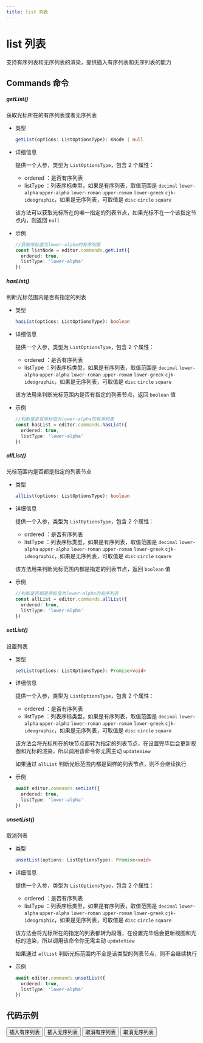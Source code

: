 ```yaml
---
title: list 列表
---
```


# list 列表

支持有序列表和无序列表的渲染，提供插入有序列表和无序列表的能力

## Commands 命令

##### getList()

获取光标所在的有序列表或者无序列表

- 类型

  ```ts
  getList(options: ListOptionsType): KNode | null
  ```

- 详细信息

  提供一个入参，类型为 `ListOptionsType`，包含 2 个属性：

  - ordered <Badge type="danger" text="boolean" />：是否有序列表
  - listType <Badge type="danger" text="OrderedListType | UnorderListType" />：列表序标类型，如果是有序列表，取值范围是 `decimal` `lower-alpha` `upper-alpha` `lower-roman` `upper-roman` `lower-greek` `cjk-ideographic`，如果是无序列表，可取值是 `disc` `circle` `square`

  该方法可以获取光标所在的唯一指定的列表节点，如果光标不在一个该指定节点内，则返回 `null`

- 示例

  ```ts
  //获取序标值为lower-alpha的有序列表
  const listNode = editor.commands.getList({
    ordered: true,
    listType: 'lower-alpha'
  })
  ```

##### hasList()

判断光标范围内是否有指定的列表

- 类型

  ```ts
  hasList(options: ListOptionsType): boolean
  ```

- 详细信息

  提供一个入参，类型为 `ListOptionsType`，包含 2 个属性：

  - ordered <Badge type="danger" text="boolean" />：是否有序列表
  - listType <Badge type="danger" text="OrderedListType | UnorderListType" />：列表序标类型，如果是有序列表，取值范围是 `decimal` `lower-alpha` `upper-alpha` `lower-roman` `upper-roman` `lower-greek` `cjk-ideographic`，如果是无序列表，可取值是 `disc` `circle` `square`

  该方法用来判断光标范围内是否有指定的列表节点，返回 `boolean` 值

- 示例

  ```ts
  //判断是否有序标值为lower-alpha的有序列表
  const hasList = editor.commands.hasList({
    ordered: true,
    listType: 'lower-alpha'
  })
  ```

##### allList()

光标范围内是否都是指定的列表节点

- 类型

  ```ts
  allList(options: ListOptionsType): boolean
  ```

- 详细信息

  提供一个入参，类型为 `ListOptionsType`，包含 2 个属性：

  - ordered <Badge type="danger" text="boolean" />：是否有序列表
  - listType <Badge type="danger" text="OrderedListType | UnorderListType" />：列表序标类型，如果是有序列表，取值范围是 `decimal` `lower-alpha` `upper-alpha` `lower-roman` `upper-roman` `lower-greek` `cjk-ideographic`，如果是无序列表，可取值是 `disc` `circle` `square`

  该方法用来判断光标范围内都是指定的列表节点，返回 `boolean` 值

- 示例

  ```ts
  //判断是否都是序标值为lower-alpha的有序列表
  const allList = editor.commands.allList({
    ordered: true,
    listType: 'lower-alpha'
  })
  ```

##### setList()

设置列表

- 类型

  ```ts
  setList(options: ListOptionsType): Promise<void>
  ```

- 详细信息

  提供一个入参，类型为 `ListOptionsType`，包含 2 个属性：

  - ordered <Badge type="danger" text="boolean" />：是否有序列表
  - listType <Badge type="danger" text="OrderedListType | UnorderListType" />：列表序标类型，如果是有序列表，取值范围是 `decimal` `lower-alpha` `upper-alpha` `lower-roman` `upper-roman` `lower-greek` `cjk-ideographic`，如果是无序列表，可取值是 `disc` `circle` `square`

  该方法会将光标所在的块节点都转为指定的列表节点，在设置完毕后会更新视图和光标的渲染，所以调用该命令你无需主动 `updateView`

  如果通过 `allList` 判断光标范围内都是同样的列表节点，则不会继续执行

- 示例

  ```ts
  await editor.commands.setList({
    ordered: true,
    listType: 'lower-alpha'
  })
  ```

##### unsetList()

取消列表

- 类型

  ```ts
  unsetList(options: ListOptionsType): Promise<void>
  ```

- 详细信息

  提供一个入参，类型为 `ListOptionsType`，包含 2 个属性：

  - ordered <Badge type="danger" text="boolean" />：是否有序列表
  - listType <Badge type="danger" text="OrderedListType | UnorderListType" />：列表序标类型，如果是有序列表，取值范围是 `decimal` `lower-alpha` `upper-alpha` `lower-roman` `upper-roman` `lower-greek` `cjk-ideographic`，如果是无序列表，可取值是 `disc` `circle` `square`

  该方法会将光标所在的指定的列表都转为段落，在设置完毕后会更新视图和光标的渲染，所以调用该命令你无需主动 `updateView`

  如果通过 `allList` 判断光标范围内不全是该类型的列表节点，则不会继续执行

- 示例

  ```ts
  await editor.commands.unsetList({
    ordered: true,
    listType: 'lower-alpha'
  })
  ```

## 代码示例

<div style="margin:0 0 10px 0">
  <button class="demo-button" @click="editor?.commands.setList({ ordered: true })">插入有序列表</button>
  <button class="demo-button" @click="editor?.commands.setList({ ordered: false })">插入无序列表</button>
  <button class="demo-button" @click="editor?.commands.unsetList({ ordered: true })">取消有序列表</button>
  <button class="demo-button" @click="editor?.commands.unsetList({ ordered: false })">取消无序列表</button>
</div>
<div ref="editorRef" style="width:100%;height:200px;"></div>

<script lang="ts" setup>
  import { useData } from 'vitepress'
  import { onMounted, watch, ref, onBeforeUnmount } from "vue"
  import { Editor } from "../../../lib/kaitify-core.es.js"

  const { isDark } = useData()
  const editorRef = ref<HtmlElement | undefined>()
  const editor = ref<Editor | undefined>()

  onMounted(async ()=>{
    editor.value = await Editor.configure({
      el: editorRef.value,
      value: '我是一段文本，我是一段文本，我是一段文本，我是一段文本，我是一段文本，我是一段文本，我是一段文本，我是一段文本',
      dark: isDark.value,
      placeholder:'请输入正文...'
    })
  })

  onBeforeUnmount(()=>{
    editor.value?.destroy()
  })

  watch(()=>isDark.value,newVal=>{
    if(editor.value){
        editor.value.setDark(isDark.value)
    }
  })
</script>
